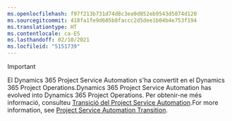 ```yaml
---
ms.openlocfilehash: f97f213b731d74d8c3ea9d852eb9543d5874d120
ms.sourcegitcommit: 418fa1fe9d605b8faccc2d5dee1b04b4e753f194
ms.translationtype: HT
ms.contentlocale: ca-ES
ms.lasthandoff: 02/10/2021
ms.locfileid: "5151739"
---
```

> [!IMPORTANT]
> <span data-ttu-id="cc337-101">El Dynamics 365 Project Service Automation s'ha convertit en el Dynamics 365 Project Operations.</span><span class="sxs-lookup"><span data-stu-id="cc337-101">Dynamics 365 Project Service Automation has evolved into Dynamics 365 Project Operations.</span></span> <span data-ttu-id="cc337-102">Per obtenir-ne més informació, consulteu [Transició del Project Service Automation](https://dynamics.microsoft.com/en-us/project-service-automation/overview/).</span><span class="sxs-lookup"><span data-stu-id="cc337-102">For more information, see [Project Service Automation Transition](https://dynamics.microsoft.com/en-us/project-service-automation/overview/).</span></span>
